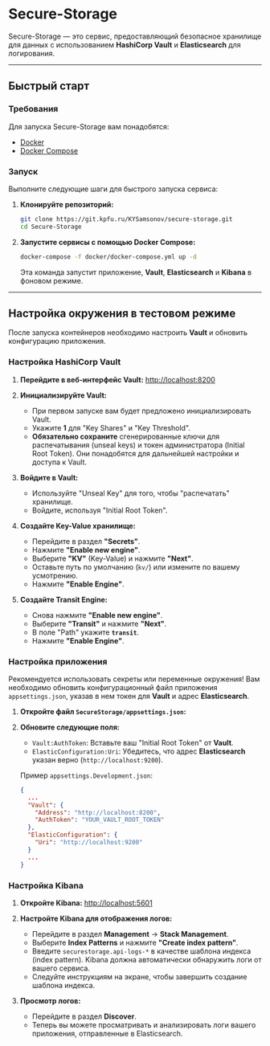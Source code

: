 # Secure-Storage

Secure-Storage — это сервис, предоставляющий безопасное хранилище для данных с использованием **HashiCorp Vault** и **Elasticsearch** для логирования.

---

## Быстрый старт

### Требования

Для запуска Secure-Storage вам понадобятся:

* [Docker](https://www.docker.com/get-started)
* [Docker Compose](https://docs.docker.com/compose/install/)

### Запуск

Выполните следующие шаги для быстрого запуска сервиса:

1.  **Клонируйте репозиторий:**
    ```bash
    git clone https://git.kpfu.ru/KYSamsonov/secure-storage.git
    cd Secure-Storage
    ```
2.  **Запустите сервисы с помощью Docker Compose:**
    ```bash
    docker-compose -f docker/docker-compose.yml up -d
    ```
    Эта команда запустит приложение, **Vault**, **Elasticsearch** и **Kibana** в фоновом режиме.

---

## Настройка окружения в тестовом режиме

После запуска контейнеров необходимо настроить **Vault** и обновить конфигурацию приложения.

### Настройка HashiCorp Vault

1.  **Перейдите в веб-интерфейс Vault:** [http://localhost:8200](http://localhost:8200)

2.  **Инициализируйте Vault:**
    * При первом запуске вам будет предложено инициализировать Vault.
    * Укажите **1** для "Key Shares" и "Key Threshold".
    * **Обязательно сохраните** сгенерированные ключи для распечатывания (unseal keys) и токен администратора (Initial Root Token). Они понадобятся для дальнейшей настройки и доступа к Vault.

3.  **Войдите в Vault:**
    * Используйте "Unseal Key" для того, чтобы "распечатать" хранилище.
    * Войдите, используя "Initial Root Token".

4.  **Создайте Key-Value хранилище:**
    * Перейдите в раздел **"Secrets"**.
    * Нажмите **"Enable new engine"**.
    * Выберите **"KV"** (Key-Value) и нажмите **"Next"**.
    * Оставьте путь по умолчанию (`kv/`) или измените по вашему усмотрению.
    * Нажмите **"Enable Engine"**.

5.  **Создайте Transit Engine:**
    * Снова нажмите **"Enable new engine"**.
    * Выберите **"Transit"** и нажмите **"Next"**.
    * В поле "Path" укажите **`transit`**.
    * Нажмите **"Enable Engine"**.

### Настройка приложения

Рекомендуется использовать секреты или переменные окружения!
Вам необходимо обновить конфигурационный файл приложения `appsettings.json`, указав в нем токен для **Vault** и адрес **Elasticsearch**.

1.  **Откройте файл `SecureStorage/appsettings.json`:**

2.  **Обновите следующие поля:**
    * `Vault:AuthToken`: Вставьте ваш "Initial Root Token" от **Vault**.
    * `ElasticConfiguration:Uri`: Убедитесь, что адрес **Elasticsearch** указан верно (`http://localhost:9200`).

    Пример `appsettings.Development.json`:

    ```json
    {
      ...
      "Vault": {
        "Address": "http://localhost:8200",
        "AuthToken": "YOUR_VAULT_ROOT_TOKEN"
      },
      "ElasticConfiguration": {
        "Uri": "http://localhost:9200"
      }
      ...
    }
    ```

### Настройка Kibana

1.  **Откройте Kibana:** [http://localhost:5601](http://localhost:5601)

2.  **Настройте Kibana для отображения логов:**
    * Перейдите в раздел **Management** -> **Stack Management**.
    * Выберите **Index Patterns** и нажмите **"Create index pattern"**.
    * Введите `securestorage.api-logs-*` в качестве шаблона индекса (index pattern). Kibana должна автоматически обнаружить логи от вашего сервиса.
    * Следуйте инструкциям на экране, чтобы завершить создание шаблона индекса.

3.  **Просмотр логов:**
    * Перейдите в раздел **Discover**.
    * Теперь вы можете просматривать и анализировать логи вашего приложения, отправленные в Elasticsearch.